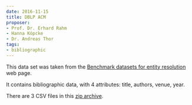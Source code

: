 ```yaml
---
date: 2016-11-15
title: DBLP ACM
proposer:
- Prof. Dr. Erhard Rahm
- Hanna Köpcke
- Dr. Andreas Thor
tags:
- bibliographic
---
```


This data set was taken from the [Benchmark datasets for entity resolution](http://dbs.uni-leipzig.de/de/research/projects/object_matching/fever/benchmark_datasets_for_entity_resolution) web page.

It contains bibliographic data, with 4 attributes: title, authors, venue, year.

There are 3 CSV files in this [zip archive](http://dbs.uni-leipzig.de/file/DBLP-ACM.zip).

